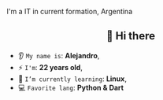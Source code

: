 I'm a IT in current formation, Argentina

<h2 align="center">👋 Hi there</h2>

<p align="center">
</p>



* 👂 `My name is`: **Alejandro**,
*  ⚡ `I'm`: **22 years old**,
* 🌱 `I’m currently learning`: **Linux**,
* 💻 `Favorite lang`: **Python & Dart**  



<br/>


